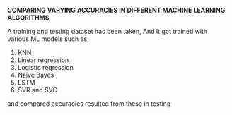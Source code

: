 **COMPARING VARYING ACCURACIES IN DIFFERENT MACHINE LEARNING ALGORITHMS**

A training and testing dataset has been taken, And it got trained with various ML models such as, 

1. KNN
2. Linear regression
3. Logistic regression
4. Naive Bayes
5. LSTM
6. SVR and SVC


and compared accuracies resulted from these in testing
